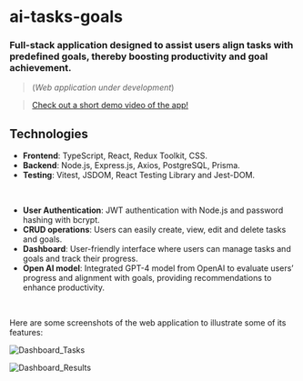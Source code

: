 # ai-tasks-goals

### Full-stack application designed to assist users align tasks with predefined goals, thereby boosting productivity and goal achievement.

> (*Web application under development*)

> [Check out a short demo video of the app!](https://go.screenpal.com/watch/cZh62tVLfXn)

## Technologies
- **Frontend**: TypeScript, React, Redux Toolkit, CSS.
- **Backend**: Node.js, Express.js, Axios, PostgreSQL, Prisma.
- **Testing**: Vitest, JSDOM, React Testing Library and Jest-DOM.

<br/>

- **User Authentication**: JWT authentication with Node.js and password hashing with bcrypt.
- **CRUD operations**:  Users can easily create, view, edit and delete tasks and goals.
- **Dashboard**:  User-friendly interface where users can manage tasks and goals and track their
progress.
- **Open AI model**: Integrated GPT-4 model from OpenAI to evaluate users’ progress and alignment with goals, providing recommendations to enhance productivity.

<br/>

Here are some screenshots of the web application to illustrate some of its features:

![Dashboard_Tasks](https://github.com/fatimampg/ai-tasks-goals/assets/142017021/09ddb190-8b8e-4f51-8e96-cbbe1e08c1dc)

![Dashboard_Results](https://github.com/fatimampg/ai-tasks-goals/assets/142017021/d1e18ee7-9442-4141-8116-7e733fdcd982)